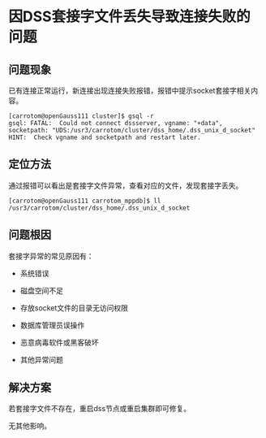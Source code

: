 
# 因DSS套接字文件丢失导致连接失败的问题

## 问题现象

已有连接正常运行，新连接出现连接失败报错，报错中提示socket套接字相关内容。

```shell
[carrotom@openGauss111 cluster]$ gsql -r
gsql: FATAL:  Could not connect dssserver, vgname: "+data", socketpath: "UDS:/usr3/carrotom/cluster/dss_home/.dss_unix_d_socket"
HINT:  Check vgname and socketpath and restart later.
```


## 定位方法

通过报错可以看出是套接字文件异常，查看对应的文件，发现套接字丢失。

```shell
[carrotom@openGauss111 carrotom_mppdb]$ ll /usr3/carrotom/cluster/dss_home/.dss_unix_d_socket
```

## 问题根因

套接字异常的常见原因有：

- 系统错误

- 磁盘空间不足

- 存放socket文件的目录无访问权限

- 数据库管理员误操作

- 恶意病毒软件或黑客破坏

- 其他异常问题


## 解决方案

若套接字文件不存在，重启dss节点或重启集群即可修复。

无其他影响。



